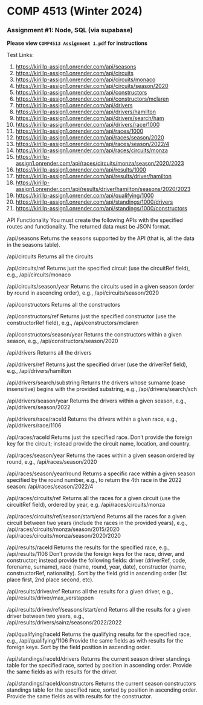 # COMP 4513 (Winter 2024)

### Assignment #1: Node, SQL (via supabase)

**Please view `COMP4513 Assignment 1.pdf` for instructions**

Test Links:

1. https://kirillp-assign1.onrender.com/api/seasons
2. https://kirillp-assign1.onrender.com/api/circuits
3. https://kirillp-assign1.onrender.com/api/circuits/monaco
4. https://kirillp-assign1.onrender.com/api/circuits/season/2020
5. https://kirillp-assign1.onrender.com/api/constructors
6. https://kirillp-assign1.onrender.com/api/constructors/mclaren
7. https://kirillp-assign1.onrender.com/api/drivers
8. https://kirillp-assign1.onrender.com/api/drivers/hamilton
9. https://kirillp-assign1.onrender.com/api/drivers/search/ham
10. https://kirillp-assign1.onrender.com/api/drivers/race/1000
11. https://kirillp-assign1.onrender.com/api/races/1000
12. https://kirillp-assign1.onrender.com/api/races/season/2020
13. https://kirillp-assign1.onrender.com/api/races/season/2022/4
14. https://kirillp-assign1.onrender.com/api/races/circuits/monza
15. https://kirillp-assign1.onrender.com/api/races/circuits/monza/season/2020/2023
16. https://kirillp-assign1.onrender.com/api/results/1000
17. https://kirillp-assign1.onrender.com/api/results/driver/hamilton
18. https://kirillp-assign1.onrender.com/api/results/driver/hamilton/seasons/2020/2023
19. https://kirillp-assign1.onrender.com/api/qualifying/1000
20. https://kirillp-assign1.onrender.com/api/standings/1000/drivers
21. https://kirillp-assign1.onrender.com/api/standings/1000/constructors

API Functionality
You must create the following APIs with the specified routes and functionality. The returned data must be JSON format.

/api/seasons
Returns the seasons supported by the API (that is, all the data in the seasons table).

/api/circuits
Returns all the circuits

/api/circuits/ref
Returns just the specified circuit (use the circuitRef field), e.g., /api/circuits/monaco

/api/circuits/season/year
Returns the circuits used in a given season (order by round in ascending order), e.g., /api/circuits/season/2020

/api/constructors
Returns all the constructors

/api/constructors/ref
Returns just the specified constructor (use the constructorRef field), e.g., /api/constructors/mclaren

/api/constructors/season/year
Returns the constructors within a given season, e.g., /api/constructors/season/2020

/api/drivers
Returns all the drivers

/api/drivers/ref
Returns just the specified driver (use the driverRef field), e.g., /api/drivers/hamilton

/api/drivers/search/substring
Returns the drivers whose surname (case insensitive) begins with the provided substring, e.g., /api/drivers/search/sch

/api/drivers/season/year
Returns the drivers within a given season, e.g., /api/drivers/season/2022

/api/drivers/race/raceId
Returns the drivers within a given race, e.g., /api/drivers/race/1106

/api/races/raceId
Returns just the specified race. Don’t provide the foreign key for the circuit; instead provide the circuit name, location, and country.

/api/races/season/year
Returns the races within a given season ordered by round, e.g., /api/races/season/2020

/api/races/season/year/round
Returns a specific race within a given season specified by the round number, e.g., to return the 4th race in the 2022 season: /api/races/season/2022/4

/api/races/circuits/ref
Returns all the races for a given circuit (use the circuitRef field), ordered by year, e.g. /api/races/circuits/monza

/api/races/circuits/ref/season/start/end
Returns all the races for a given circuit between two years (include the races in the provided years), e.g.,
/api/races/circuits/monza/season/2015/2020
/api/races/circuits/monza/season/2020/2020

/api/results/raceId
Returns the results for the specified race, e.g., /api/results/1106
Don’t provide the foreign keys for the race, driver, and constructor; instead provide the following fields: driver (driverRef, code, forename, surname), race (name, round, year, date), constructor (name, constructorRef, nationality).
Sort by the field grid in ascending order (1st place first, 2nd place second, etc).

/api/results/driver/ref
Returns all the results for a given driver, e.g., /api/results/driver/max_verstappen

/api/results/driver/ref/seasons/start/end
Returns all the results for a given driver between two years, e.g., /api/results/drivers/sainz/seasons/2022/2022

/api/qualifying/raceId
Returns the qualifying results for the specified race, e.g., /api/qualifying/1106
Provide the same fields as with results for the foreign keys.
Sort by the field position in ascending order.

/api/standings/raceId/drivers
Returns the current season driver standings table for the specified race, sorted by position in ascending order. Provide the same fields as with results for the driver.

/api/standings/raceId/constructors
Returns the current season constructors standings table for the specified race, sorted by position in ascending order. Provide the same fields as with results for the constructor.
